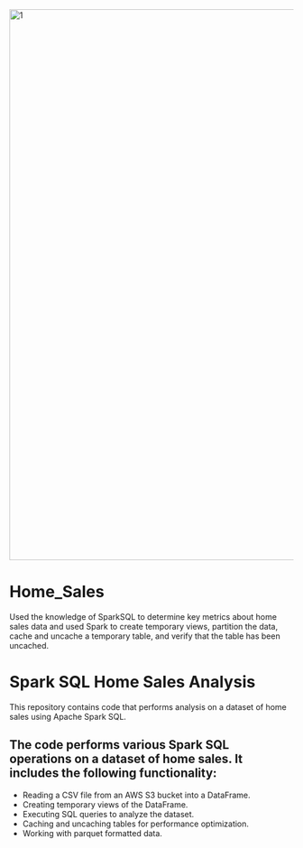 <img width="977" alt="1" src="https://github.com/baller01/Home_Sales/assets/123272517/1d9b4c2d-e63e-4695-8fbb-aba01a0a5624">

# Home_Sales
Used the knowledge of SparkSQL to determine key metrics about home sales data and used Spark to create temporary views, partition the data, cache and uncache a temporary table, and verify that the table has been uncached.

# Spark SQL Home Sales Analysis

This repository contains code that performs analysis on a dataset of home sales using Apache Spark SQL.


## The code performs various Spark SQL operations on a dataset of home sales. It includes the following functionality:

- Reading a CSV file from an AWS S3 bucket into a DataFrame.
- Creating temporary views of the DataFrame.
- Executing SQL queries to analyze the dataset.
- Caching and uncaching tables for performance optimization.
- Working with parquet formatted data.


